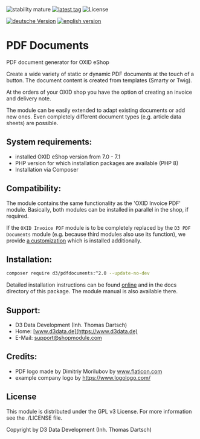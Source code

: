 ![stability mature](https://img.shields.io/badge/stability-mature-008000.svg)
[![latest tag](https://img.shields.io/packagist/v/d3/pdfdocuments?label=release)](https://packagist.org/packages/d3/pdfdocuments)
![License](https://img.shields.io/packagist/l/d3/pdfdocuments)

[![deutsche Version](https://logos.oxidmodule.com/de2_xs.svg)](README.md)
[![english version](https://logos.oxidmodule.com/en2_xs.svg)](README.en.md)

# PDF Documents

PDF document generator for OXID eShop

Create a wide variety of static or dynamic PDF documents at the touch of a button. The document content is created from templates (Smarty or Twig).

At the orders of your OXID shop you have the option of creating an invoice and delivery note.

The module can be easily extended to adapt existing documents or add new ones. Even completely different document types (e.g. article data sheets) are possible.

## System requirements:

- installed OXID eShop version from 7.0 - 7.1
- PHP version for which installation packages are available (PHP 8)
- Installation via Composer

## Compatibility:

The module contains the same functionality as the 'OXID Invoice PDF' module. Basically, both modules can be installed in parallel in the shop, if required. 

If the `OXID Invoice PDF` module is to be completely replaced by the `D3 PDF Documents` module (e.g. because third modules also use its function), we provide [a customization](https://packagist.org/packages/d3/pdfdocuments_compat) which is installed additionally.

## Installation:

```bash
composer require d3/pdfdocuments:^2.0 --update-no-dev
```

Detailed installation instructions can be found [online](https://docs.oxidmodule.com/PDF-Dokumente/) and in the docs directory of this package. The module manual is also available there.
  
## Support:

- D3 Data Development (Inh. Thomas Dartsch)
- Home: [www.d3data.de](https://www.d3data.de)
- E-Mail: support@shopmodule.com

## Credits:

- PDF logo made by Dimitriy Morilubov by www.flaticon.com
- example company logo by https://www.logologo.com/

## License

This module is distributed under the GPL v3 License. For more information see the ./LICENSE file.
 
Copyright by D3 Data Development (Inh. Thomas Dartsch)